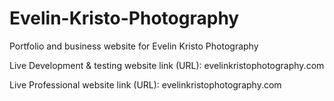 # Evelin-Kristo-Photography
Portfolio and business website for Evelin Kristo Photography

Live Development & testing website link (URL): evelinkristophotography.com

Live Professional website link (URL): evelinkristophotography.com
